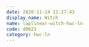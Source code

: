 ```yaml
---
date: 2020-11-14 11:27:43
display_name: Witch
name: laplinear-witch-hwc-ln
code: d0023
category: hwc-ln
---
```

